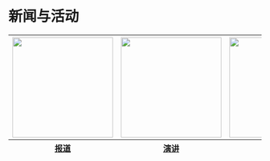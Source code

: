 <html>
<head>
<meta charset="uft-8">
    <style>
    </style>
</head>
    
    
<body>
<h1>新闻与活动</h1>
<table>
    <thead>
        <tr>
           <th><img src="https://zhanbei521.github.io/3.jpg" width="200" height="200"></th>
           <th><img src="https://zhanbei521.github.io/2.jpg" width="200" height="200"></th>
           <th><img src="https://zhanbei521.github.io/1.jpg" width="200" height="200"></th>
        </tr>
    </thead>
    <thead>
        <tr>
            <div class="hahala">
           <th><a href="">报道</a></th>
           <th><a href="">演讲</a></th>
           <th><a href="">学堂周报</a></th>
            </div>
        </tr>
    </thead>
</table>
</body>
</html>
